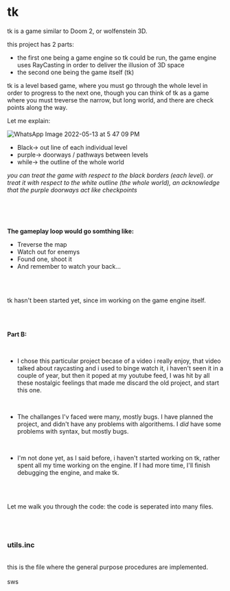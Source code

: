 # tk

tk is a game similar to Doom 2, or wolfenstein 3D.

this project has 2 parts:
- the first one being a game engine so tk could be run, the game engine uses RayCasting in order to deliver the illusion of 3D space
- the second one being the game itself (tk)

tk is a level based game, where you must go through the whole level in order to progress to the next one, though you can think of tk as a game where you must treverse the narrow, but long world, and there are check points along the way.

Let me explain:

![WhatsApp Image 2022-05-13 at 5 47 09 PM](https://user-images.githubusercontent.com/61828051/168308994-da705561-5378-4f80-9a15-308c7183bf04.jpeg)

- Black-> out line of each individual level 
- purple-> doorways / pathways between levels
- while-> the outline of the whole world

_you can treat the game with respect to the black borders (each level).
or treat it with respect to the white outline (the whole world), an acknowledge that the purple doorways act like checkpoints_


</br>
</br>
</br>

**The gameplay loop would go somthing like:**

- Treverse the map
- Watch out for enemys
- Found one, shoot it
- And remember to watch your back...


</br>
</br>

tk hasn't been started yet, since im working on the game engine itself.

</br>
</br>

**Part B:**

</br>

- I chose this particular project becase of a video i really enjoy, that video talked about raycasting and i used to binge watch it,
i haven't seen it in a couple of year, but then it poped at my youtube feed, I was hit by all these nostalgic feelings that made me discard the old project, and start this one.

</br>

- The challanges I'v faced were many, mostly bugs.
I have planned the project, and didn't have any problems with algorithems.
I *did* have some problems with syntax,
but mostly bugs.

</br>

- I'm not done yet, as I said before, i haven't started working on tk, rather spent all my time working on the engine.
If I had more time, I'll finish debugging the engine, and make tk.

</br>
</br>



Let me walk you through the code:
the code is seperated into many files.

</br>
</br>

### utils.inc

</br>
 	this is the file where the general purpose procedures are implemented.
 </br>
 </br>
 sws
 
	
	
				
